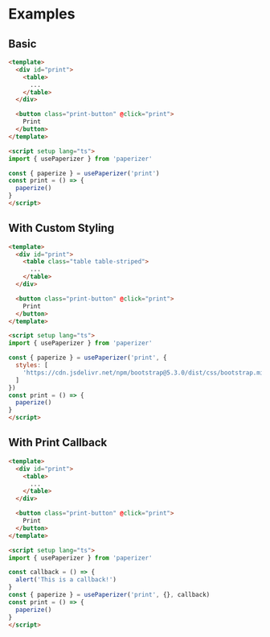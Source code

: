 # Examples

## Basic
<Basic />

```html
<template>
  <div id="print">
    <table>
      ...
    </table>
  </div>

  <button class="print-button" @click="print">
    Print
  </button>
</template>

<script setup lang="ts">
import { usePaperizer } from 'paperizer'

const { paperize } = usePaperizer('print')
const print = () => {
  paperize()
}
</script>
```

## With Custom Styling
<WithStyles />

```html
<template>
  <div id="print">
    <table class="table table-striped">
      ...
    </table>
  </div>

  <button class="print-button" @click="print">
    Print
  </button>
</template>

<script setup lang="ts">
import { usePaperizer } from 'paperizer'

const { paperize } = usePaperizer('print', {
  styles: [
    'https://cdn.jsdelivr.net/npm/bootstrap@5.3.0/dist/css/bootstrap.min.css'
  ]
})
const print = () => {
  paperize()
}
</script>
```

## With Print Callback
<WithPrintCallback />

```html
<template>
  <div id="print">
    <table>
      ...
    </table>
  </div>

  <button class="print-button" @click="print">
    Print
  </button>
</template>

<script setup lang="ts">
import { usePaperizer } from 'paperizer'

const callback = () => {
  alert('This is a callback!')
}
const { paperize } = usePaperizer('print', {}, callback)
const print = () => {
  paperize()
}
</script>
```


<script setup lang="ts">
import Basic from '../examples/Basic.vue'
import WithStyles from '../examples/WithStyles.vue'
import WithPrintCallback from '../examples/WithPrintCallback.vue'
</script>
